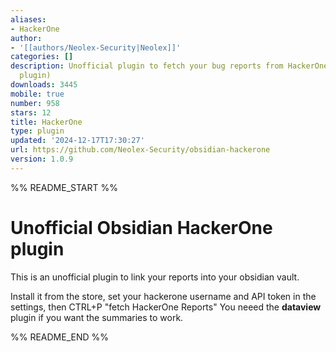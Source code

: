 ```yaml
---
aliases:
- HackerOne
author:
- '[[authors/Neolex-Security|Neolex]]'
categories: []
description: Unofficial plugin to fetch your bug reports from HackerOne. (needs dataview
  plugin)
downloads: 3445
mobile: true
number: 958
stars: 12
title: HackerOne
type: plugin
updated: '2024-12-17T17:30:27'
url: https://github.com/Neolex-Security/obsidian-hackerone
version: 1.0.9
---
```


%% README_START %%

# Unofficial Obsidian HackerOne plugin
This is an unofficial plugin to link your reports into your obsidian vault.

Install it from the store, set your hackerone username and API token in the settings, then CTRL+P "fetch HackerOne Reports"
You neeed the **dataview** plugin if you want the summaries to work.


%% README_END %%